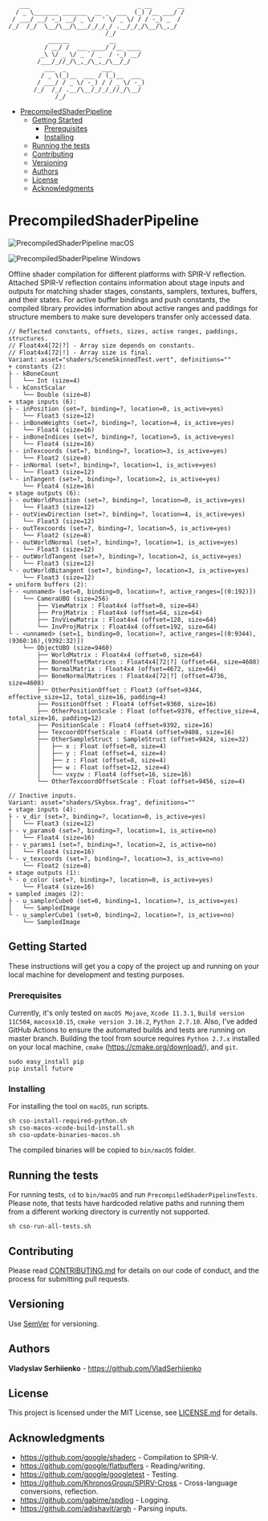 
```
   ___                              _ __       __
  / _ \_______ _______  __ _  ___  (_) /__ ___/ /
 / ___/ __/ -_) __/ _ \/  ' \/ _ \/ / / -_) _  / 
/_/  /_/  \__/\__/\___/_/_/_/ .__/_/_/\__/\_,_/  
                           /_/                   
           ______           __       
          / __/ /  ___ ____/ /__ ____
         _\ \/ _ \/ _ `/ _  / -_) __/
        /___/_//_/\_,_/\_,_/\__/_/   
          ___  _          ___         
         / _ \(_)__  ___ / (_)__  ___ 
        / ___/ / _ \/ -_) / / _ \/ -_)
       /_/  /_/ .__/\__/_/_/_//_/\__/ 
             /_/                      

```   
- [PrecompiledShaderPipeline](#precompiledshaderpipeline)
  - [Getting Started](#getting-started)
    - [Prerequisites](#prerequisites)
    - [Installing](#installing)
  - [Running the tests](#running-the-tests)
  - [Contributing](#contributing)
  - [Versioning](#versioning)
  - [Authors](#authors)
  - [License](#license)
  - [Acknowledgments](#acknowledgments)

# PrecompiledShaderPipeline

![PrecompiledShaderPipeline macOS](https://github.com/VladSerhiienko/PrecompiledShaderPipeline/workflows/PrecompiledShaderPipeline%20macOS/badge.svg?branch=master&event=push)

![PrecompiledShaderPipeline Windows](https://github.com/VladSerhiienko/PrecompiledShaderPipeline/workflows/PrecompiledShaderPipeline%20Windows/badge.svg?branch=master&event=push)

Offline shader compilation for different platforms with SPIR-V reflection.
Attached SPIR-V reflection contains information about stage inputs and outputs for matching shader stages,
constants, samplers, textures, buffers, and their states. For active buffer bindings and push constants,
the compiled library provides information about active ranges and paddings for structure members
to make sure developers transfer only accessed data.

```
// Reflected constants, offsets, sizes, active ranges, paddings, structures.
// Float4x4[72|?] - Array size depends on constants.
// Float4x4[72|!] - Array size is final.
Variant: asset="shaders/SceneSkinnedTest.vert", definitions=""
+ constants (2):
├ - kBoneCount
│   └── Int (size=4)
└ - kConstScalar
    └── Double (size=8)
+ stage inputs (6):
├ - inPosition (set=?, binding=?, location=0, is_active=yes)
│   └── Float3 (size=12)
├ - inBoneWeights (set=?, binding=?, location=4, is_active=yes)
│   └── Float4 (size=16)
├ - inBoneIndices (set=?, binding=?, location=5, is_active=yes)
│   └── Float4 (size=16)
├ - inTexcoords (set=?, binding=?, location=3, is_active=yes)
│   └── Float2 (size=8)
├ - inNormal (set=?, binding=?, location=1, is_active=yes)
│   └── Float3 (size=12)
└ - inTangent (set=?, binding=?, location=2, is_active=yes)
    └── Float4 (size=16)
+ stage outputs (6):
├ - outWorldPosition (set=?, binding=?, location=0, is_active=yes)
│   └── Float3 (size=12)
├ - outViewDirection (set=?, binding=?, location=4, is_active=yes)
│   └── Float3 (size=12)
├ - outTexcoords (set=?, binding=?, location=5, is_active=yes)
│   └── Float2 (size=8)
├ - outWorldNormal (set=?, binding=?, location=1, is_active=yes)
│   └── Float3 (size=12)
├ - outWorldTangent (set=?, binding=?, location=2, is_active=yes)
│   └── Float3 (size=12)
└ - outWorldBitangent (set=?, binding=?, location=3, is_active=yes)
    └── Float3 (size=12)
+ uniform buffers (2):
├ - <unnamed> (set=0, binding=0, location=?, active_ranges=[(0:192)])
│   └── CameraUBO (size=256)
│       ├── ViewMatrix : Float4x4 (offset=0, size=64)
│       ├── ProjMatrix : Float4x4 (offset=64, size=64)
│       ├── InvViewMatrix : Float4x4 (offset=128, size=64)
│       └── InvProjMatrix : Float4x4 (offset=192, size=64)
└ - <unnamed> (set=1, binding=0, location=?, active_ranges=[(0:9344),(9360:16),(9392:32)])
    └── ObjectUBO (size=9460)
        ├── WorldMatrix : Float4x4 (offset=0, size=64)
        ├── BoneOffsetMatrices : Float4x4[72|?] (offset=64, size=4608)
        ├── NormalMatrix : Float4x4 (offset=4672, size=64)
        ├── BoneNormalMatrices : Float4x4[72|?] (offset=4736, size=4608)
        ├── OtherPositionOffset : Float3 (offset=9344, effective_size=12, total_size=16, padding=4)
        ├── PositionOffset : Float4 (offset=9360, size=16)
        ├── OtherPositionScale : Float (offset=9376, effective_size=4, total_size=16, padding=12)
        ├── PositionScale : Float4 (offset=9392, size=16)
        ├── TexcoordOffsetScale : Float4 (offset=9408, size=16)
        ├── OtherSampleStruct : SampleStruct (offset=9424, size=32)
        │   ├── x : Float (offset=0, size=4)
        │   ├── y : Float (offset=4, size=4)
        │   ├── z : Float (offset=8, size=4)
        │   ├── w : Float (offset=12, size=4)
        │   └── vxyzw : Float4 (offset=16, size=16)
        └── OtherTexcoordOffsetScale : Float (offset=9456, size=4)

// Inactive inputs.
Variant: asset="shaders/Skybox.frag", definitions=""
+ stage inputs (4):
├ - v_dir (set=?, binding=?, location=0, is_active=yes)
│   └── Float3 (size=12)
├ - v_params0 (set=?, binding=?, location=1, is_active=no)
│   └── Float4 (size=16)
├ - v_params1 (set=?, binding=?, location=2, is_active=no)
│   └── Float4 (size=16)
└ - v_texcoords (set=?, binding=?, location=3, is_active=no)
    └── Float2 (size=8)
+ stage outputs (1):
└ - o_color (set=?, binding=?, location=0, is_active=yes)
    └── Float4 (size=16)
+ sampled images (2):
├ - u_samplerCube0 (set=0, binding=1, location=?, is_active=yes)
│   └── SampledImage
└ - u_samplerCube1 (set=0, binding=2, location=?, is_active=no)
    └── SampledImage
```

## Getting Started

These instructions will get you a copy of the project up and running on your local machine for development and testing purposes.

### Prerequisites

Currently, it's only tested on `macOS Mojave`, `Xcode 11.3.1`, `Build version 11C504`, `macosx10.15`, `cmake version 3.16.2`, `Python 2.7.10`.
Also, I've added GitHub Actions to ensure the automated builds and tests are running on master branch.
Building the tool from source requires `Python 2.7.x` installed on your local machine, `cmake` (https://cmake.org/download/), and `git`.

```
sudo easy_install pip
pip install future
```

### Installing

For installing the tool on `macOS`, run scripts.

```
sh cso-install-required-python.sh
sh cso-macos-xcode-build-install.sh
sh cso-update-binaries-macos.sh
```
The compiled binaries will be copied to `bin/macOS` folder.

## Running the tests

For running tests, `cd` to `bin/macOS` and run `PrecompiledShaderPipelineTests`.
Please note, that tests have hardcoded relative paths and running them from a different working directory is currently not supported.

```
sh cso-run-all-tests.sh
```

## Contributing

Please read [CONTRIBUTING.md](CONTRIBUTING.md) for details on our code of conduct, and the process for submitting pull requests.


## Versioning

Use [SemVer](http://semver.org/) for versioning. 

## Authors

**Vladyslav Serhiienko** - https://github.com/VladSerhiienko

## License

This project is licensed under the MIT License, see [LICENSE.md](LICENSE.md) for details.

## Acknowledgments

* https://github.com/google/shaderc - Compilation to SPIR-V.
* https://github.com/google/flatbuffers - Reading/writing.
* https://github.com/google/googletest - Testing.
* https://github.com/KhronosGroup/SPIRV-Cross - Cross-language conversions, reflection.
* https://github.com/gabime/spdlog - Logging.
* https://github.com/adishavit/argh - Parsing inputs.

